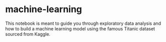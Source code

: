 # machine-learning
This notebook is meant to guide you through exploratory data analysis and how to build a machine learning model using the famous Titanic dataset sourced from Kaggle.
